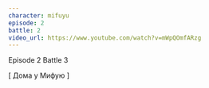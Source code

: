 ```yaml
---
character: mifuyu
episode: 2
battle: 2
video_url: https://www.youtube.com/watch?v=mWpQOmfARzg
---
```

Episode 2 Battle 3

[ Дома у Мифую ]
